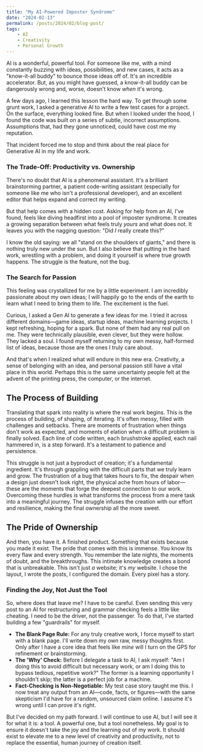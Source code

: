 ```yaml
---
title: "My AI-Powered Imposter Syndrome"
date: "2024-02-13"
permalink: /posts/2024/02/blog-post/
tags: 
    - AI 
    - Creativity
    - Personal Growth
---
```


AI is a wonderful, powerful tool. For someone like me, with a mind constantly buzzing with ideas, possibilities, and new cases, it acts as a "know-it-all buddy" to bounce those ideas off of. It's an incredible accelerator. But, as you might have guessed, a know-it-all buddy can be dangerously wrong and, worse, doesn't know *when* it's wrong.

A few days ago, I learned this lesson the hard way. To get through some grunt work, I asked a generative AI to write a few test cases for a project. On the surface, everything looked fine. But when I looked under the hood, I found the code was built on a series of subtle, incorrect assumptions. Assumptions that, had they gone unnoticed, could have cost me my reputation.

That incident forced me to stop and think about the real place for Generative AI in my life and work.

### The Trade-Off: Productivity vs. Ownership

There's no doubt that AI is a phenomenal assistant. It's a brilliant brainstorming partner, a patient code-writing assistant (especially for someone like me who isn't a professional developer), and an excellent editor that helps expand and correct my writing.

But that help comes with a hidden cost. Asking for help from an AI, I've found, feels like diving headfirst into a pool of imposter syndrome. It creates a growing separation between what feels truly *yours* and what does not. It leaves you with the nagging question: "Did *I* really create this?"

I know the old saying: we all "stand on the shoulders of giants," and there is nothing truly new under the sun. But I also believe that putting in the hard work, wrestling with a problem, and doing it yourself is where true growth happens. The struggle is the feature, not the bug.

### The Search for Passion

This feeling was crystallized for me by a little experiment. I am incredibly passionate about my own ideas; I will happily go to the ends of the earth to learn what I need to bring them to life. The excitement is the fuel.

Curious, I asked a Gen AI to generate a few ideas for me. I tried it across different domains—game ideas, startup ideas, machine learning projects. I kept refreshing, hoping for a spark. But none of them had any real pull on me. They were technically plausible, even clever, but they were hollow. They lacked a soul. I found myself returning to my own messy, half-formed list of ideas, because those are the ones I truly care about.

And that's when I realized what will endure in this new era. Creativity, a sense of belonging with an idea, and personal passion still have a vital place in this world. Perhaps this is the same uncertainty people felt at the advent of the printing press, the computer, or the internet.

## The Process of Building

Translating that spark into reality is where the real work begins. This is the process of building, of shaping, of iterating. It's often messy, filled with challenges and setbacks. There are moments of frustration when things don't work as expected, and moments of elation when a difficult problem is finally solved. Each line of code written, each brushstroke applied, each nail hammered in, is a step forward. It's a testament to patience and persistence.

This struggle is not just a byproduct of creation; it's a fundamental ingredient. It's through grappling with the difficult parts that we truly learn and grow. The frustration of a bug that takes hours to fix, the despair when a design just doesn't look right, the physical ache from hours of labor—these are the moments that forge the deepest connection to our work. Overcoming these hurdles is what transforms the process from a mere task into a meaningful journey. The struggle infuses the creation with our effort and resilience, making the final ownership all the more sweet.

## The Pride of Ownership

And then, you have it. A finished product. Something that exists because you made it exist. The pride that comes with this is immense. You know its every flaw and every strength. You remember the late nights, the moments of doubt, and the breakthroughs. This intimate knowledge creates a bond that is unbreakable. This isn't just *a* website; it's *my* website. I chose the layout, I wrote the posts, I configured the domain. Every pixel has a story.

### Finding the Joy, Not Just the Tool

So, where does that leave me? I have to be careful. Even sending this very post to an AI for restructuring and grammar checking feels a little like cheating.
I need to be the driver, not the passenger. To do that, I've started building a few "guardrails" for myself.

*   **The Blank Page Rule:** For any truly creative work, I force myself to start with a blank page. I'll write down my own raw, messy thoughts first. Only after I have a core idea that feels like *mine* will I turn on the GPS for refinement or brainstorming.
*   **The 'Why' Check:** Before I delegate a task to AI, I ask myself: "Am I doing this to avoid difficult but necessary work, or am I doing this to bypass tedious, repetitive work?" The former is a learning opportunity I shouldn't skip; the latter is a perfect job for a machine.
*   **Fact-Checking is Non-Negotiable:** My test case story taught me this. I now treat any output from an AI—code, facts, or figures—with the same skepticism I'd have for a random, unsourced claim online. I assume it's wrong until I can prove it's right.

But I've decided on my path forward. I will continue to use AI, but I will see it for what it is: a tool. A powerful one, but a tool nonetheless. My goal is to ensure it doesn't take the joy and the learning out of my work. It should exist to elevate me to a new level of creativity and productivity, not to replace the essential, human journey of creation itself.